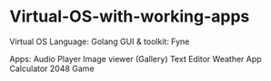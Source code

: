 # Virtual-OS-with-working-apps

Virtual OS 
Language: Golang
GUI & toolkit: Fyne

Apps: 
Audio Player
Image viewer (Gallery)
Text Editor
Weather App
Calculator
2048 Game
